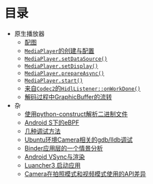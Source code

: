 # 目录

* 原生播放器
  * [配图](out/MediaCodec/MediaCodec.png) 
  * [`MediaPlayer`的创建与配置](play/mediaplayer.md)  
  * [`MediaPlayer.setDataSource()`](play/mediaplayersetdatasource.md)  
  * [`MediaPlayer.setDisplay()`](play/mediaplayersetdisplay.md)  
  * [`MediaPlayer.prepareAsync()`](play/mediaplayerprepareasync.md)  
  * [`MediaPlayer.start()`](play/mediaplayerstart.md)  
  * [来自`Codec2`的`HidlListener::onWorkDone()`](play/hidllisteneronworkdone.md)
  * [解码过程中GraphicBuffer的流转](GraphicBuffer.md)  
* 杂  
  * [使用python-construct解析二进制文件](python-construct.md)
  * [Android S下的eBPF](BPF.md)
  * [几种调试方法](debugs.md)
  * [Ubuntu环境Camera相关的gdb/lldb调试](gdbclient.md)
  * [Binder应用层的一个情景分析](binder.md)
  * [Android VSync与渲染](VSync.md)
  * [Luancher3 启动应用](AppStart.md)
  * [Camera在拍照模式和视频模式使用的API差异](CameraPreview.md)